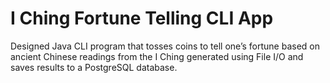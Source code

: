 # I Ching Fortune Telling CLI App

Designed Java CLI program that tosses coins to tell one’s fortune based on ancient Chinese readings from the I Ching generated using File I/O and saves results to a PostgreSQL database.
